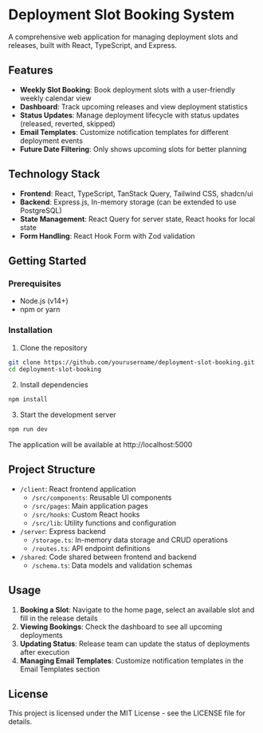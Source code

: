# Deployment Slot Booking System

A comprehensive web application for managing deployment slots and releases, built with React, TypeScript, and Express.

## Features

- **Weekly Slot Booking**: Book deployment slots with a user-friendly weekly calendar view
- **Dashboard**: Track upcoming releases and view deployment statistics
- **Status Updates**: Manage deployment lifecycle with status updates (released, reverted, skipped)
- **Email Templates**: Customize notification templates for different deployment events
- **Future Date Filtering**: Only shows upcoming slots for better planning

## Technology Stack

- **Frontend**: React, TypeScript, TanStack Query, Tailwind CSS, shadcn/ui
- **Backend**: Express.js, In-memory storage (can be extended to use PostgreSQL)
- **State Management**: React Query for server state, React hooks for local state
- **Form Handling**: React Hook Form with Zod validation

## Getting Started

### Prerequisites

- Node.js (v14+)
- npm or yarn

### Installation

1. Clone the repository
```bash
git clone https://github.com/yourusername/deployment-slot-booking.git
cd deployment-slot-booking
```

2. Install dependencies
```bash
npm install
```

3. Start the development server
```bash
npm run dev
```

The application will be available at http://localhost:5000

## Project Structure

- `/client`: React frontend application
  - `/src/components`: Reusable UI components
  - `/src/pages`: Main application pages
  - `/src/hooks`: Custom React hooks
  - `/src/lib`: Utility functions and configuration
- `/server`: Express backend
  - `/storage.ts`: In-memory data storage and CRUD operations
  - `/routes.ts`: API endpoint definitions
- `/shared`: Code shared between frontend and backend
  - `/schema.ts`: Data models and validation schemas

## Usage

1. **Booking a Slot**: Navigate to the home page, select an available slot and fill in the release details
2. **Viewing Bookings**: Check the dashboard to see all upcoming deployments
3. **Updating Status**: Release team can update the status of deployments after execution
4. **Managing Email Templates**: Customize notification templates in the Email Templates section

## License

This project is licensed under the MIT License - see the LICENSE file for details.
